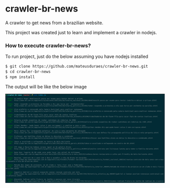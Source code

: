 # crawler-br-news

A crawler to get news from a brazilian website.

This project was created just to learn and implement a crawler in nodejs.

### How to execute crawler-br-news?

To run project, just do the below assuming you have nodejs installed

```sh
$ git clone https://github.com/mateusduraes/crawler-br-news.git
$ cd crawler-br-news
$ npm install
```

The output will be like the below image

![Output image](/output.png)